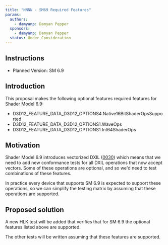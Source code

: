 ```yaml
---
title: "NNNN - SM69 Required Features"
params:
  authors:
    - damyanp: Damyan Pepper
  sponsors:
    - damyanp: Damyan Pepper
  status: Under Consideration
---
```



## Instructions

* Planned Version: SM 6.9

## Introduction

This proposal makes the following optional features required features for Shader Model 6.9:

* D3D12_FEATURE_DATA_D3D12_OPTIONS4.Native16BitShaderOpsSupported
* D3D12_FEATURE_DATA_D3D12_OPTIONS1.WaveOps
* D3D12_FEATURE_DATA_D3D12_OPTIONS1.Int64ShaderOps

## Motivation

Shader Model 6.9 introduces vectorized DXIL ([0030](0030-dxil-vectors.md)) which
means that we need to add new conformance tests for all DXIL operations that now
accept vectors. Some of these operations are optional, and so we'd need to test
combinations of these features.

In practice every device that supports SM 6.9 is expected to support these
operations, so we can simplify the testing matrix by assuming that these operations are supported.

## Proposed solution

A new HLK test will be added that verifies that for SM 6.9 the optional features listed above are supported.

The other tests will be written assuming that these features are supported.


